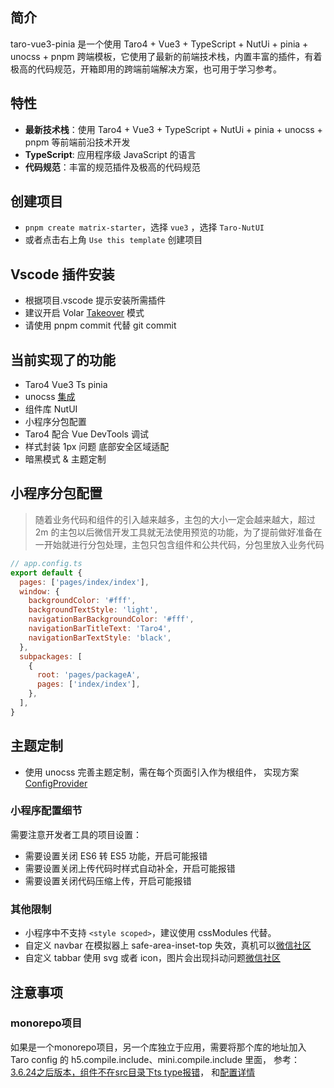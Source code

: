 ## 简介

taro-vue3-pinia 是一个使用 Taro4 + Vue3 + TypeScript + NutUi + pinia + unocss + pnpm 跨端模板，它使用了最新的前端技术栈，内置丰富的插件，有着极高的代码规范，开箱即用的跨端前端解决方案，也可用于学习参考。

## 特性

- **最新技术栈**：使用 Taro4 + Vue3 + TypeScript + NutUi + pinia + unocss + pnpm 等前端前沿技术开发
- **TypeScript**: 应用程序级 JavaScript 的语言
- **代码规范**：丰富的规范插件及极高的代码规范

## 创建项目

- `pnpm create matrix-starter`，选择 `vue3` ，选择 `Taro-NutUI`
- 或者点击右上角 `Use this template` 创建项目

## Vscode 插件安装

- 根据项目.vscode 提示安装所需插件
- 建议开启 Volar [Takeover](https://cn.vuejs.org/guide/typescript/overview.html#volar-takeover-mode) 模式
- 请使用 pnpm commit 代替 git commit

## 当前实现了的功能

- Taro4 Vue3 Ts pinia
- unocss [集成](https://github.com/MellowCo/unocss-preset-weapp)
- 组件库 NutUI
- 小程序分包配置
- Taro4 配合 Vue DevTools 调试
- 样式封装 1px 问题 底部安全区域适配
- 暗黑模式 & 主题定制

## 小程序分包配置

> 随着业务代码和组件的引入越来越多，主包的大小一定会越来越大，超过 2m 的主包以后微信开发工具就无法使用预览的功能，为了提前做好准备在一开始就进行分包处理，主包只包含组件和公共代码，分包里放入业务代码

```js
// app.config.ts
export default {
  pages: ['pages/index/index'],
  window: {
    backgroundColor: '#fff',
    backgroundTextStyle: 'light',
    navigationBarBackgroundColor: '#fff',
    navigationBarTitleText: 'Taro4',
    navigationBarTextStyle: 'black',
  },
  subpackages: [
    {
      root: 'pages/packageA',
      pages: ['index/index'],
    },
  ],
}
```

## 主题定制

- 使用 unocss 完善主题定制，需在每个页面引入<basic-layout></basic-layout>作为根组件， 实现方案[ConfigProvider](https://nutui.jd.com/taro/vue/4x/#/zh-CN/component/configprovider)

### 小程序配置细节

需要注意开发者工具的项目设置：

- 需要设置关闭 ES6 转 ES5 功能，开启可能报错
- 需要设置关闭上传代码时样式自动补全，开启可能报错
- 需要设置关闭代码压缩上传，开启可能报错

### 其他限制

- 小程序中不支持 `<style scoped>`，建议使用 cssModules 代替。
- 自定义 navbar 在模拟器上 safe-area-inset-top 失效，真机可以[微信社区](https://developers.weixin.qq.com/community/develop/doc/0000c21ff082c8cefc9a5986b51800?highLine=safe-area-inset-top%25E5%25A4%25B1%25E6%2595%2588)
- 自定义 tabbar 使用 svg 或者 icon，图片会出现抖动问题[微信社区](https://developers.weixin.qq.com/community/develop/doc/000c84de0cc590bbe54b97edf5e414?highline=tabbar)

## 注意事项

### monorepo项目
如果是一个monorepo项目，另一个库独立于应用，需要将那个库的地址加入 Taro config 的 h5.compile.include、mini.compile.include 里面，
参考：[3.6.24之后版本，组件不在src目录下ts type报错](https://github.com/NervJS/taro/discussions/15753)，
和[配置详情](https://taro-docs.jd.com/docs/config-detail#minicompileexclude)
